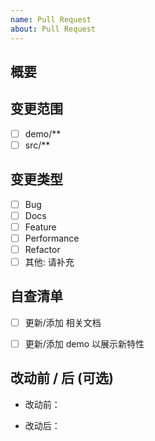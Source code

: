 ```yaml
---
name: Pull Request
about: Pull Request
---
```


## 概要

<!-- 告诉 CR 者为什么要改？（如：Issue 地址、需求概述、需求链接） -->
<!-- 如果改动过于复杂，需要贴出改动的思路 -->

## 变更范围

- [ ] demo/**
- [ ] src/**

## 变更类型

- [ ] Bug
- [ ] Docs
- [ ] Feature
- [ ] Performance
- [ ] Refactor
- [ ] 其他: 请补充

## 自查清单

- [ ]  更新/添加 相关文档
- [ ]  更新/添加 demo 以展示新特性


## 改动前 / 后 (可选)

<!-- 如果可以通过「日志」或「snapshot」表达前后变化的，请补充 -->

- 改动前：

- 改动后：
